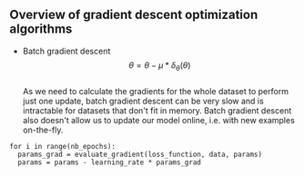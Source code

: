 <script type="text/javascript" async src="https://cdn.mathjax.org/mathjax/latest/MathJax.js?config=TeX-MML-AM_CHTML"> 
</script>

## Overview of gradient descent optimization algorithms 
    
- Batch gradient descent  
$$\theta = \theta - \mu * \delta_{\theta}(\theta) $$   
As we need to calculate the gradients for the whole dataset to perform just one update, batch gradient descent can be very slow and is intractable for datasets that don't fit in memory. Batch gradient descent also doesn't allow us to update our model online, i.e. with new examples on-the-fly.

```
for i in range(nb_epochs):
  params_grad = evaluate_gradient(loss_function, data, params)
  params = params - learning_rate * params_grad
```


